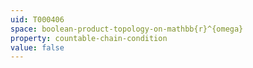 ```yaml
---
uid: T000406
space: boolean-product-topology-on-mathbb{r}^{omega}
property: countable-chain-condition
value: false
---
```

